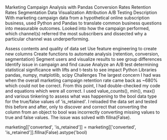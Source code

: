 Marketing Campaign Analysis with Pandas
Conversion Rates Retention Rates Segmentation Data Visualization Attribution A/B Testing
Description
With marketing campaign data from a hypothetical online subscription business, used Python and Pandas to translate common business questions into measurable outcomes. Looked into how the campaign performed, which channel(s) referred the most subscribers and dissected why a particular channel was underperforming.

Assess contents and quality of data set
Use feature engineering to create new columns
Create functions to automate analysis (retention, conversion, segmentation)
Segment users and visualize results to see group differences
Identify issue in campaign and find cause
Analyze an A/B test determining statistical significance with lifts and t-tests to see impact
Python Libraries
pandas, numpy, matplotlib, scipy
Challenges
The largest concern I had was when the overall marketing campaign retention rate came back as ~680% which could not be correct. From this point, I had double-checked my code and equations which were all correct. I used value_counts(), min(), max() and various tinkering to assess what was happening to the bool data type for the true/false values of 'is_retained'. I reloaded the data set and tested this before and after, only to discover and correct that converting the column from an object to bool was incorrectly converting missing values to true and false values. The issue was solved with fillna(False).

marketing[['converted', 'is_retained']] = marketing[['converted', 'is_retained']].fillna(False).astype('bool)
